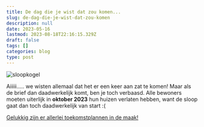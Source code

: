 ```yaml
---
title: De dag die je wist dat zou komen...
slug: de-dag-die-je-wist-dat-zou-komen
description: null
date: 2023-05-16
lastmod: 2023-08-18T22:16:15.329Z
draft: false
tags: []
categories: blog
type: post
---
```

![sloopkogel](/images/sloopkogel.jpg)

Aiiiii..... we wisten allemaal dat het er een keer aan zat te komen! Maar als de brief dan daadwerkelijk komt, ben je toch verbaasd. Alle bewoners moeten uiterlijk in **oktober 2023** hun huizen verlaten hebben, want de sloop gaat dan toch daadwerkelijk van start :(

[Gelukkig zijn er allerlei toekomstplannen in de maak!](/wat-na-buurland)
<!--more-->
